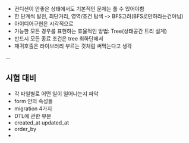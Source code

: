 - 컨디션이 안좋은 상태에서도 기본적인 문제는 풀 수 있어야함
- 한 단계씩 발전, 최단거리, 영역/조건 탐색 -> BFS고려(BFS로만하라는건아님)
- 아이디어구현은 시각적으로
- 가능한 모든 경우를 표현하는 효율적인 방법: Tree(상태공간 트리 설계)
- 반드시 모든 종료 조건은 tree 최하단에서 
- 재귀호출은 라이브러리 부르는 것처럼 써먹는다고 생각

--

## 시험 대비 

- 각 파일별로 어떤 일이 일어나는지 파악
- form 안의 속성들
- migration 4가지 
- DTL에 관한 부분
- created_at updated_at 
- order_by
- 

